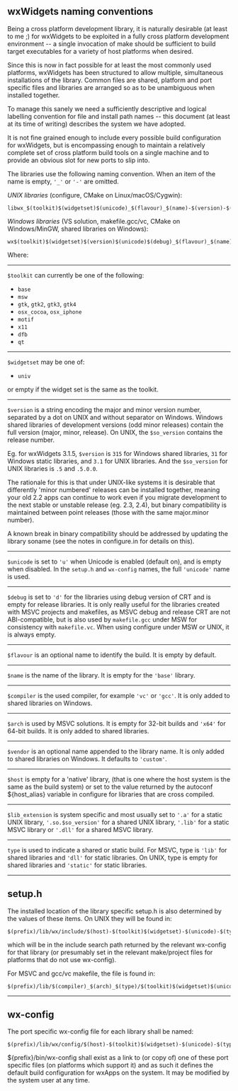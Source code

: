 ## wxWidgets naming conventions

Being a cross platform development library, it is naturally desirable
(at least to me ;) for wxWidgets to be exploited in a fully cross
platform development environment -- a single invocation of make should
be sufficient to build target executables for a variety of host platforms
when desired.

Since this is now in fact possible for at least the most commonly used
platforms, wxWidgets has been structured to allow multiple, simultaneous
installations of the library. Common files are shared, platform and port
specific files and libraries are arranged so as to be unambiguous when
installed together.

To manage this sanely we need a sufficiently descriptive and logical
labelling convention for file and install path names -- this document (at
least at its time of writing) describes the system we have adopted.

It is not fine grained enough to include every possible build configuration
for wxWidgets, but is encompassing enough to maintain a relatively complete
set of cross platform build tools on a single machine and to provide an
obvious slot for new ports to slip into.

The libraries use the following naming convention.
When an item of the name is empty, `'_'` or `'-'` are omitted.

*UNIX libraries* (configure, CMake on Linux/macOS/Cygwin):

    libwx_$(toolkit)$(widgetset)$(unicode)_$(flavour)_$(name)-$(version)-$(host).$(lib_extension)

*Windows libraries* (VS solution, makefile.gcc/vc, CMake on Windows/MinGW, shared libraries on Windows):

    wx$(toolkit)$(widgetset)$(version)$(unicode)$(debug)_$(flavour)_$(name)_$(compiler)_$(arch)_$(vendor).$(lib_extension)


Where:

--------------------------------------------------------------------

`$toolkit` can currently be one of the following:

 - `base`
 - `msw`
 - `gtk`, `gtk2`, `gtk3`, `gtk4`
 - `osx_cocoa`, `osx_iphone`
 - `motif`
 - `x11`
 - `dfb`
 - `qt`

--------------------------------------------------------------------

`$widgetset` may be one of:

 - `univ`

or empty if the widget set is the same as the toolkit.

--------------------------------------------------------------------

`$version` is a string encoding the major and minor version number,
separated by a dot on UNIX and without separator on Windows.
Windows shared libraries of development versions (odd minor releases)
contain the full version (major, minor, release).
On UNIX, the `$so_version` contains the release number.

Eg. for wxWidgets 3.1.5, `$version` is `315` for Windows shared libraries,
`31` for Windows static libraries, and `3.1` for UNIX libraries. And the
`$so_version` for UNIX libraries is `.5` and `.5.0.0`.

The rationale for this is that under UNIX-like systems it is desirable
that differently 'minor numbered' releases can be installed together,
meaning your old 2.2 apps can continue to work even if you migrate
development to the next stable or unstable release (eg. 2.3, 2.4),
but binary compatibility is maintained between point releases (those
with the same major.minor number).

A known break in binary compatibility should be addressed by updating
the library soname (see the notes in configure.in for details on this).

--------------------------------------------------------------------

`$unicode` is set to `'u'` when Unicode is enabled (default on), and is empty
when disabled. In the `setup.h` and `wx-config` names, the full `'unicode'`
name is used.

--------------------------------------------------------------------

`$debug` is set to `'d'` for the libraries using debug version of CRT and is empty
for release libraries. It is only really useful for the libraries created with MSVC
projects and makefiles, as MSVC debug and release CRT are not ABI-compatible,
but is also used by `makefile.gcc` under MSW for consistency with `makefile.vc`.
When using configure under MSW or UNIX, it is always empty.

--------------------------------------------------------------------

`$flavour` is an optional name to identify the build. It is empty by default.

--------------------------------------------------------------------

`$name` is the name of the library. It is empty for the `'base'` library.

--------------------------------------------------------------------

`$compiler` is the used compiler, for example `'vc'` or `'gcc'`.
It is only added to shared libraries on Windows.

--------------------------------------------------------------------

`$arch` is used by MSVC solutions. It is empty for 32-bit builds and
`'x64'` for 64-bit builds. It is only added to shared libraries.

--------------------------------------------------------------------

`$vendor` is an optional name appended to the library name. It is only
added to shared libraries on Windows. It defaults to `'custom'`.

--------------------------------------------------------------------

`$host` is empty for a 'native' library, (that is one where the host
system is the same as the build system) or set to the value returned
by the autoconf ${host_alias} variable in configure for libraries
that are cross compiled.

--------------------------------------------------------------------

`$lib_extension` is system specific and most usually set to `'.a'` for
a static UNIX library, `'.so.$so_version'` for a shared UNIX library,
`'.lib'` for a static MSVC library or `'.dll'` for a shared MSVC library.

--------------------------------------------------------------------

`type` is used to indicate a shared or static build. For MSVC, type is
`'lib'` for shared libraries and `'dll'` for static libraries.
On UNIX, type is empty for shared libraries and `'static'` for static libraries.

--------------------------------------------------------------------

## setup.h

The installed location of the library specific setup.h is also
determined by the values of these items. On UNIX they will be found in:

    $(prefix)/lib/wx/include/$(host)-$(toolkit)$(widgetset)-$(unicode)-$(type)-$(version)-$(flavour)/wx/setup.h

which will be in the include search path returned by the relevant
wx-config for that library (or presumably set in the relevant
make/project files for platforms that do not use wx-config).

For MSVC and gcc/vc makefile, the file is found in:

    $(prefix)/lib/$(compiler)_$(arch)_$(type)/$(toolkit)$(widgetset)$(unicode)$(debug)/wx/setup.h

--------------------------------------------------------------------

## wx-config

The port specific wx-config file for each library shall be named:

    $(prefix)/lib/wx/config/$(host)-$(toolkit)$(widgetset)-$(unicode)-$(type)-$(version)-$(flavour)

${prefix}/bin/wx-config shall exist as a link to (or copy of) one of
these port specific files (on platforms which support it) and as such
it defines the default build configuration for wxApps on the system.
It may be modified by the system user at any time.
